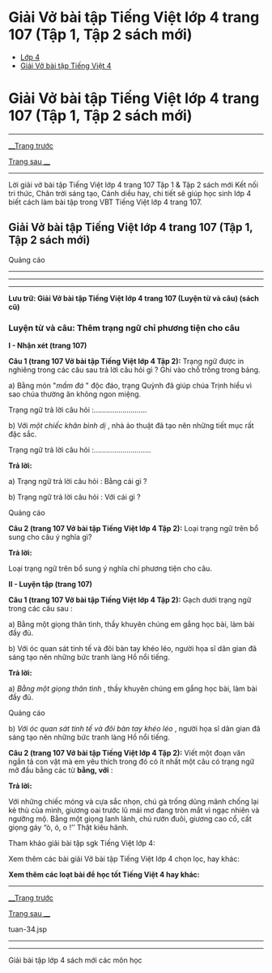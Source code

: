 # Giải Vở bài tập Tiếng Việt lớp 4 trang 107 (Tập 1, Tập 2 sách mới)

  * [Lớp 4](https://vietjack.com/series/lop-4.jsp)
  * [Giải Vở bài tập Tiếng Việt 4](https://vietjack.com/giai-vo-bai-tap-tieng-viet-4/index.jsp)



# Giải Vở bài tập Tiếng Việt lớp 4 trang 107 (Tập 1, Tập 2 sách mới)

* * *

[__Trang trước](https://vietjack.com/giai-vo-bai-tap-tieng-viet-4/tuan-34.jsp)

[Trang sau __](https://vietjack.com/giai-vo-bai-tap-tieng-viet-4/tuan-34.jsp)

* * *

Lời giải vở bài tập Tiếng Việt lớp 4 trang 107 Tập 1 & Tập 2 sách mới Kết nối tri thức, Chân trời sáng tạo, Cánh diều hay, chi tiết sẽ giúp học sinh lớp 4 biết cách làm bài tập trong VBT Tiếng Việt lớp 4 trang 107.

## Giải Vở bài tập Tiếng Việt lớp 4 trang 107 (Tập 1, Tập 2 sách mới)

Quảng cáo

* * *

* * *

* * *

**Lưu trữ: Giải Vở bài tập Tiếng Việt lớp 4 trang 107 (Luyện từ và câu) (sách cũ)**

### **Luyện từ và câu: Thêm trạng ngữ chỉ phương tiện cho câu**

**I - Nhận xét (trang 107)**

**Câu 1 (trang 107 Vở bài tập Tiếng Việt lớp 4 Tập 2):** Trạng ngữ được in nghiêng trong các câu sau trả lời câu hỏi gì ? Ghi vào chỗ trống trong bảng.

a) Bằng món "_mầm đá_ " độc đáo, trạng Quỳnh đã giúp chúa Trịnh hiểu vì sao chúa thường ăn không ngon miệng. 

Trạng ngữ trả lời câu hỏi :..........................

b) Với _một chiếc khăn bình dị_ , nhà ảo thuật đã tạo nên những tiết mục rất đặc sắc.

Trạng ngữ trả lời câu hỏi :............................

**Trả lời:**

a) Trạng ngữ trả lời câu hỏi : Bằng cái gì ?

b) Trạng ngữ trả lời câu hỏi : Với cái gì ?

Quảng cáo

**Câu 2 (trang 107 Vở bài tập Tiếng Việt lớp 4 Tập 2):** Loại trạng ngữ trên bổ sung cho câu ý nghĩa gì? 

**Trả lời:**

Loại trạng ngữ trên bổ sung ý nghĩa chỉ phương tiện cho câu.

**II - Luyện tập (trang 107)**

**Câu 1 (trang 107 Vở bài tập Tiếng Việt lớp 4 Tập 2):** Gạch dưới trạng ngữ trong các câu sau :

a) Bằng một giọng thân tình, thầy khuyên chúng em gắng học bài, làm bài đầy đủ.

b) Với óc quan sát tinh tế và đôi bàn tay khéo léo, người họa sĩ dân gian đã sáng tạo nên những bức tranh làng Hồ nổi tiếng.

**Trả lời:**

a) _Bằng một giọng thân tình_ , thầy khuyên chúng em gắng học bài, làm bài đầy đủ.

Quảng cáo

b) _Với óc quan sát tinh tế và đôi bàn tay khéo léo_ , người họa sĩ dân gian đã sáng tạo nên những bức tranh làng Hồ nổi tiếng.

**Câu 2 (trang 107 Vở bài tập Tiếng Việt lớp 4 Tập 2):** Viết một đoạn văn ngắn tả con vật mà em yêu thích trong đó có ít nhất một câu có trạng ngữ mở đầu bằng các từ **bằng, với** :

**Trả lời:**

Với những chiếc móng và cựa sắc nhọn, chú gà trống dũng mãnh chống lại kẻ thù của mình, giương oai trước lũ mái mơ đang tròn mắt vì ngạc nhiên và ngưỡng mộ. Bằng một giọng lanh lảnh, chú rướn đuôi, giương cao cổ, cất giọng gáy “ò, ó, o !’’ Thật kiêu hãnh.

Tham khảo giải bài tập sgk Tiếng Việt lớp 4:

Xem thêm các bài giải Vở bài tập Tiếng Việt lớp 4 chọn lọc, hay khác:

**Xem thêm các loạt bài để học tốt Tiếng Việt 4 hay khác:**

* * *

[__Trang trước](https://vietjack.com/giai-vo-bai-tap-tieng-viet-4/tuan-34.jsp)

[Trang sau __](https://vietjack.com/giai-vo-bai-tap-tieng-viet-4/tuan-34.jsp)

tuan-34.jsp

* * *

* * *

Giải bài tập lớp 4 sách mới các môn học
